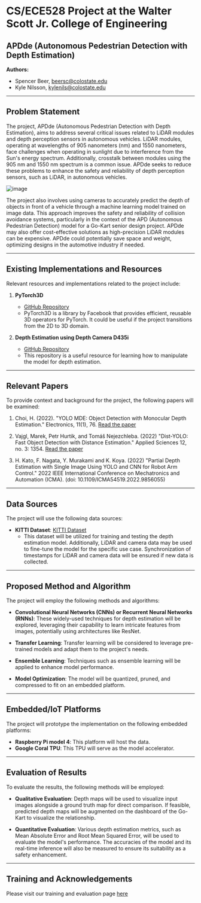 # CS/ECE528 Project at the Walter Scott Jr. College of Engineering
## APDde (Autonomous Pedestrian Detection with Depth Estimation)

**Authors:**
- Spencer Beer, beersc@colostate.edu
- Kyle Nilsson, kylenils@colostate.edu

---

## Problem Statement

The project, APDde (Autonomous Pedestrian Detection with Depth Estimation), aims to address several critical issues related to LiDAR modules and depth perception sensors in autonomous vehicles. LiDAR modules, operating at wavelengths of 905 nanometers (nm) and 1550 nanometers, face challenges when operating in sunlight due to interference from the Sun's energy spectrum. Additionally, crosstalk between modules using the 905 nm and 1550 nm spectrum is a common issue. APDde seeks to reduce these problems to enhance the safety and reliability of depth perception sensors, such as LiDAR, in autonomous vehicles.

![image](https://github.com/Electric-Go-Kart/APDde/assets/101066043/51e188e7-c113-456b-a328-695503eb3fda)

The project also involves using cameras to accurately predict the depth of objects in front of a vehicle through a machine learning model trained on image data. This approach improves the safety and reliability of collision avoidance systems, particularly in the context of the APD (Autonomous Pedestrian Detection) model for a Go-Kart senior design project. APDde may also offer cost-effective solutions as high-precision LiDAR modules can be expensive. APDde could potentially save space and weight, optimizing designs in the automotive industry if needed.

---

## Existing Implementations and Resources

Relevant resources and implementations related to the project include:

1. **PyTorch3D**
   - [GitHub Repository](https://github.com/facebookresearch/pytorch3d)
   - PyTorch3D is a library by Facebook that provides efficient, reusable 3D operators for PyTorch. It could be useful if the project transitions from the 2D to 3D domain.

2. **Depth Estimation using Depth Camera D435i**
   - [GitHub Repository](https://github.com/jithin8mathew/Depth-estimation-using-Depth-Camera-D435i-for-YOLOv5-detected-objects)
   - This repository is a useful resource for learning how to manipulate the model for depth estimation.

---

## Relevant Papers

To provide context and background for the project, the following papers will be examined:

1. Choi, H. (2022). "YOLO MDE: Object Detection with Monocular Depth Estimation." Electronics, 11(1), 76. [Read the paper](https://doi.org/10.3390/electronics11010076)

2. Vajgl, Marek, Petr Hurtik, and Tomáš Nejezchleba. (2022) "Dist-YOLO: Fast Object Detection with Distance Estimation." Applied Sciences 12, no. 3: 1354. [Read the paper](https://doi.org/10.3390/app12031354)

3. H. Kato, F. Nagata, Y. Murakami and K. Koya. (2022) "Partial Depth Estimation with Single Image Using YOLO and CNN for Robot Arm Control." 2022 IEEE International Conference on Mechatronics and Automation (ICMA). (doi: 10.1109/ICMA54519.2022.9856055)

---

## Data Sources

The project will use the following data sources:

- **KITTI Dataset**: [KITTI Dataset](http://www.cvlibs.net/datasets/kitti/)
  - This dataset will be utilized for training and testing the depth estimation model. Additionally, LiDAR and camera data may be used to fine-tune the model for the specific use case. Synchronization of timestamps for LiDAR and camera data will be ensured if new data is collected.

---

## Proposed Method and Algorithm

The project will employ the following methods and algorithms:

- **Convolutional Neural Networks (CNNs) or Recurrent Neural Networks (RNNs)**: These widely-used techniques for depth estimation will be explored, leveraging their capability to learn intricate features from images, potentially using architectures like ResNet.

- **Transfer Learning**: Transfer learning will be considered to leverage pre-trained models and adapt them to the project's needs.

- **Ensemble Learning**: Techniques such as ensemble learning will be applied to enhance model performance.

- **Model Optimization**: The model will be quantized, pruned, and compressed to fit on an embedded platform.

---

## Embedded/IoT Platforms

The project will prototype the implementation on the following embedded platforms:

- **Raspberry Pi model 4**: This platform will host the data.
- **Google Coral TPU**: This TPU will serve as the model accelerator.

---

## Evaluation of Results

To evaluate the results, the following methods will be employed:

- **Qualitative Evaluation**: Depth maps will be used to visualize input images alongside a ground truth map for direct comparison. If feasible, predicted depth maps will be augmented on the dashboard of the Go-Kart to visualize the relationship.

- **Quantitative Evaluation**: Various depth estimation metrics, such as Mean Absolute Error and Root Mean Squared Error, will be used to evaluate the model's performance. The accuracies of the model and its real-time inference will also be measured to ensure its suitability as a safety enhancement.

---

## Training and Acknowledgements

Please visit our training and evaluation page [here](https://github.com/Electric-Go-Kart/AudoDepthNet_train)

